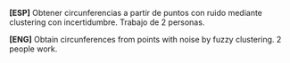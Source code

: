 **[ESP]** Obtener circunferencias a partir de puntos con ruido mediante clustering con incertidumbre. Trabajo de 2 personas.

**[ENG]** Obtain circunferences from points with noise by fuzzy clustering. 2 people work.

